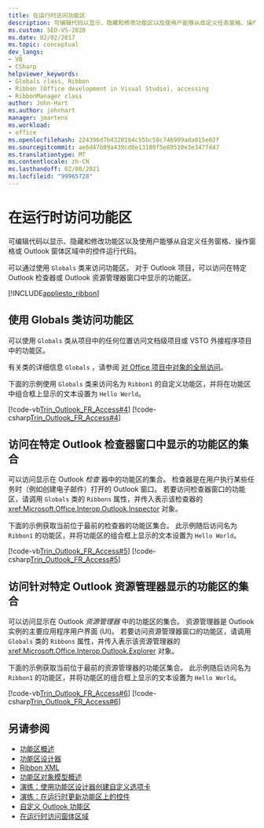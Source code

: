 ```yaml
---
title: 在运行时访问功能区
description: 可编辑代码以显示、隐藏和修改功能区以及使用户能够从自定义任务窗格、操作窗格或 Outlook 窗体区域中的控件运行代码。
ms.custom: SEO-VS-2020
ms.date: 02/02/2017
ms.topic: conceptual
dev_langs:
- VB
- CSharp
helpviewer_keywords:
- Globals class, Ribbon
- Ribbon [Office development in Visual Studio], accessing
- RibbonManager class
author: John-Hart
ms.author: johnhart
manager: jmartens
ms.workload:
- office
ms.openlocfilehash: 224396d7b4328164c55bc58c746909ada015e02f
ms.sourcegitcommit: ae6d47b09a439cd0e13180f5e89510e3e347fd47
ms.translationtype: MT
ms.contentlocale: zh-CN
ms.lasthandoff: 02/08/2021
ms.locfileid: "99965728"
---
```

# <a name="access-the-ribbon-at-run-time"></a>在运行时访问功能区
  可编辑代码以显示、隐藏和修改功能区以及使用户能够从自定义任务窗格、操作窗格或 Outlook 窗体区域中的控件运行代码。

 可以通过使用 `Globals` 类来访问功能区。 对于 Outlook 项目，可以访问在特定 Outlook 检查器或 Outlook 资源管理器窗口中显示的功能区。

 [!INCLUDE[appliesto_ribbon](../vsto/includes/appliesto-ribbon-md.md)]

## <a name="access-the-ribbon-by-using-the-globals-class"></a>使用 Globals 类访问功能区
 可以使用 `Globals` 类从项目中的任何位置访问文档级项目或 VSTO 外接程序项目中的功能区。

 有关类的详细信息 `Globals` ，请参阅 [对 Office 项目中对象的全局访问](../vsto/global-access-to-objects-in-office-projects.md)。

 下面的示例使用 `Globals` 类来访问名为 `Ribbon1` 的自定义功能区，并将在功能区中组合框上显示的文本设置为 `Hello World`。

 [!code-vb[Trin_Outlook_FR_Access#4](../vsto/codesnippet/VisualBasic/Trin_Outlook_FR_Access_O12/ThisAddIn.vb#4)]
 [!code-csharp[Trin_Outlook_FR_Access#4](../vsto/codesnippet/CSharp/Trin_Outlook_FR_Access_O12/ThisAddIn.cs#4)]

## <a name="access-a-collection-of-ribbons-that-appear-in-a-specific-outlook-inspector-window"></a>访问在特定 Outlook 检查器窗口中显示的功能区的集合
 可以访问显示在 Outlook *检查* 器中的功能区的集合。 检查器是在用户执行某些任务时（例如创建电子邮件）打开的 Outlook 窗口。 若要访问检查器窗口的功能区，请调用 `Globals` 类的 `Ribbons` 属性，并传入表示该检查器的 <xref:Microsoft.Office.Interop.Outlook.Inspector> 对象。

 下面的示例获取当前位于最前的检查器的功能区集合。 此示例随后访问名为 `Ribbon1` 的功能区，并将功能区的组合框上显示的文本设置为 `Hello World`。

 [!code-vb[Trin_Outlook_FR_Access#5](../vsto/codesnippet/VisualBasic/Trin_Outlook_FR_Access_O12/ThisAddIn.vb#5)]
 [!code-csharp[Trin_Outlook_FR_Access#5](../vsto/codesnippet/CSharp/Trin_Outlook_FR_Access_O12/ThisAddIn.cs#5)]

## <a name="access-a-collection-of-ribbons-that-appear-for-a-specific-outlook-explorer"></a>访问针对特定 Outlook 资源管理器显示的功能区的集合
 可以访问显示在 Outlook *资源管理器* 中的功能区的集合。 资源管理器是 Outlook 实例的主要应用程序用户界面 (UI)。 若要访问资源管理器窗口的功能区，请调用 `Globals` 类的 `Ribbons` 属性，并传入表示该资源管理器的 <xref:Microsoft.Office.Interop.Outlook.Explorer> 对象。

 下面的示例获取当前位于最前的资源管理器的功能区集合。 此示例随后访问名为 `Ribbon1` 的功能区，并将功能区的组合框上显示的文本设置为 `Hello World`。

 [!code-vb[Trin_Outlook_FR_Access#6](../vsto/codesnippet/VisualBasic/Trin_Outlook_FR_Access_O12/ThisAddIn.vb#6)]
 [!code-csharp[Trin_Outlook_FR_Access#6](../vsto/codesnippet/CSharp/Trin_Outlook_FR_Access_O12/ThisAddIn.cs#6)]

## <a name="see-also"></a>另请参阅
- [功能区概述](../vsto/ribbon-overview.md)
- [功能区设计器](../vsto/ribbon-designer.md)
- [Ribbon XML](../vsto/ribbon-xml.md)
- [功能区对象模型概述](../vsto/ribbon-object-model-overview.md)
- [演练：使用功能区设计器创建自定义选项卡](../vsto/walkthrough-creating-a-custom-tab-by-using-the-ribbon-designer.md)
- [演练：在运行时更新功能区上的控件](../vsto/walkthrough-updating-the-controls-on-a-ribbon-at-run-time.md)
- [自定义 Outlook 功能区](../vsto/customizing-a-ribbon-for-outlook.md)
- [在运行时访问窗体区域](../vsto/accessing-a-form-region-at-run-time.md)
